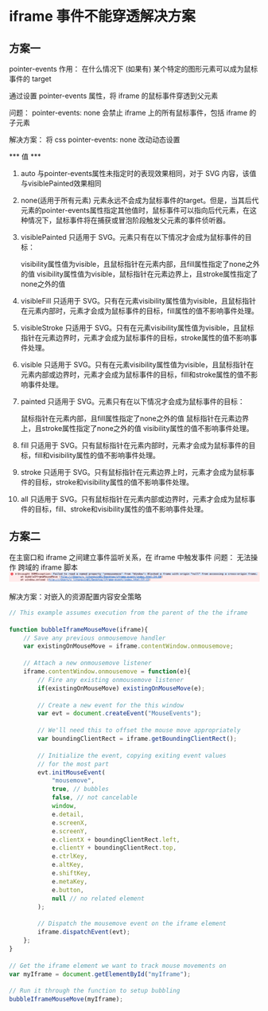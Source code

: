 # iframe 事件不能穿透解决方案

## 方案一

pointer-events 作用： 在什么情况下 (如果有) 某个特定的图形元素可以成为鼠标事件的 target

通过设置 pointer-events 属性，将 iframe 的鼠标事件穿透到父元素

问题： pointer-events: none 会禁止 iframe 上的所有鼠标事件，包括 iframe 的子元素

解决方案： 将 css pointer-events: none 改动动态设置

*** 值 ***

1. auto
    与pointer-events属性未指定时的表现效果相同，对于 SVG 内容，该值与visiblePainted效果相同
2. none(适用于所有元素)
    元素永远不会成为鼠标事件的target。但是，当其后代元素的pointer-events属性指定其他值时，鼠标事件可以指向后代元素，在这种情况下，鼠标事件将在捕获或冒泡阶段触发父元素的事件侦听器。

3. visiblePainted
    只适用于 SVG。元素只有在以下情况才会成为鼠标事件的目标：

    visibility属性值为visible，且鼠标指针在元素内部，且fill属性指定了none之外的值
    visibility属性值为visible，鼠标指针在元素边界上，且stroke属性指定了none之外的值
4. visibleFill
    只适用于 SVG。只有在元素visibility属性值为visible，且鼠标指针在元素内部时，元素才会成为鼠标事件的目标，fill属性的值不影响事件处理。
5. visibleStroke
    只适用于 SVG。只有在元素visibility属性值为visible，且鼠标指针在元素边界时，元素才会成为鼠标事件的目标，stroke属性的值不影响事件处理。
6. visible
    只适用于 SVG。只有在元素visibility属性值为visible，且鼠标指针在元素内部或边界时，元素才会成为鼠标事件的目标，fill和stroke属性的值不影响事件处理。
7. painted
    只适用于 SVG。元素只有在以下情况才会成为鼠标事件的目标：

    鼠标指针在元素内部，且fill属性指定了none之外的值
    鼠标指针在元素边界上，且stroke属性指定了none之外的值
    visibility属性的值不影响事件处理。
8. fill
    只适用于 SVG。只有鼠标指针在元素内部时，元素才会成为鼠标事件的目标，fill和visibility属性的值不影响事件处理。
9. stroke
    只适用于 SVG。只有鼠标指针在元素边界上时，元素才会成为鼠标事件的目标，stroke和visibility属性的值不影响事件处理。
10. all
    只适用于 SVG。只有鼠标指针在元素内部或边界时，元素才会成为鼠标事件的目标，fill、stroke和visibility属性的值不影响事件处理。


## 方案二
在主窗口和 iframe 之间建立事件监听关系，在 iframe 中触发事件
问题： 无法操作 跨域的 iframe 脚本
<img src="./img/error-message.png" />

解决方案：对嵌入的资源配置内容安全策略

```js
// This example assumes execution from the parent of the the iframe

function bubbleIframeMouseMove(iframe){
    // Save any previous onmousemove handler
    var existingOnMouseMove = iframe.contentWindow.onmousemove;

    // Attach a new onmousemove listener
    iframe.contentWindow.onmousemove = function(e){
        // Fire any existing onmousemove listener 
        if(existingOnMouseMove) existingOnMouseMove(e);

        // Create a new event for the this window
        var evt = document.createEvent("MouseEvents");

        // We'll need this to offset the mouse move appropriately
        var boundingClientRect = iframe.getBoundingClientRect();

        // Initialize the event, copying exiting event values
        // for the most part
        evt.initMouseEvent( 
            "mousemove", 
            true, // bubbles
            false, // not cancelable 
            window,
            e.detail,
            e.screenX,
            e.screenY, 
            e.clientX + boundingClientRect.left, 
            e.clientY + boundingClientRect.top, 
            e.ctrlKey, 
            e.altKey,
            e.shiftKey, 
            e.metaKey,
            e.button, 
            null // no related element
        );

        // Dispatch the mousemove event on the iframe element
        iframe.dispatchEvent(evt);
    };
}

// Get the iframe element we want to track mouse movements on
var myIframe = document.getElementById("myIframe");

// Run it through the function to setup bubbling
bubbleIframeMouseMove(myIframe);
```